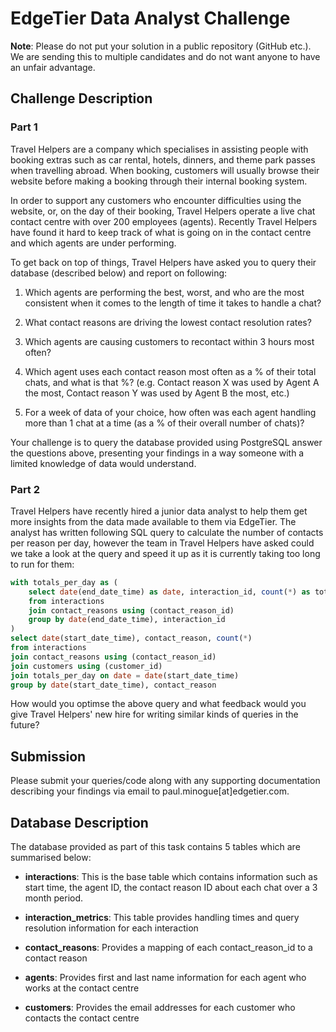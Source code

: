# EdgeTier Data Analyst Challenge

**Note**: Please do not put your solution in a public repository (GitHub etc.). We are sending this to multiple candidates and do not want anyone to have an unfair advantage.

## Challenge Description

### Part 1

Travel Helpers are a company which specialises in assisting people with booking extras such as car rental, hotels, dinners, and theme park passes when travelling abroad. When booking, customers will usually browse their website before making a booking through their internal booking system.

In order to support any customers who encounter difficulties using the website, or, on the day of their booking, Travel Helpers operate a live chat contact centre with over 200 employees (agents). Recently Travel Helpers have found it hard to keep track of what is going on in the contact centre and which agents are under performing.

To get back on top of things, Travel Helpers have asked you to query their database (described below) and report on following:

1. Which agents are performing the best, worst, and who are the most consistent when it comes to the length of time it takes to handle a chat?

2. What contact reasons are driving the lowest contact resolution rates?

3. Which agents are causing customers to recontact within 3 hours most often?

4. Which agent uses each contact reason most often as a % of their total chats, and what is that %? (e.g. Contact reason X was used by Agent A the most, Contact reason Y was used by Agent B the most, etc.)

5. For a week of data of your choice, how often was each agent handling more than 1 chat at a time (as a % of their overall number of chats)?

Your challenge is to query the database provided using PostgreSQL answer the questions above, presenting your findings in a way someone with a limited knowledge of data would understand.

### Part 2

Travel Helpers have recently hired a junior data analyst to help them get more insights from the data made available to them via EdgeTier. The analyst has written following SQL query to calculate the number of contacts per reason per day, however the team in Travel Helpers have asked could we take a look at the query and speed it up as it is currently taking too long to run for them:

```sql
with totals_per_day as (
    select date(end_date_time) as date, interaction_id, count(*) as total
    from interactions
    join contact_reasons using (contact_reason_id)
    group by date(end_date_time), interaction_id
)
select date(start_date_time), contact_reason, count(*)
from interactions
join contact_reasons using (contact_reason_id)
join customers using (customer_id)
join totals_per_day on date = date(start_date_time)
group by date(start_date_time), contact_reason
```

How would you optimse the above query and what feedback would you give Travel Helpers' new hire for writing similar kinds of queries in the future?

## Submission

Please submit your queries/code along with any supporting documentation describing your findings via email to paul.minogue[at]edgetier.com.

## Database Description

The database provided as part of this task contains 5 tables which are summarised below:

- **interactions**: This is the base table which contains information such as start time, the agent ID, the contact reason ID about each chat over a 3 month period.

- **interaction_metrics**: This table provides handling times and query resolution information for each interaction

- **contact_reasons**: Provides a mapping of each contact_reason_id to a contact reason

- **agents**: Provides first and last name information for each agent who works at the contact centre

- **customers**: Provides the email addresses for each customer who contacts the contact centre
